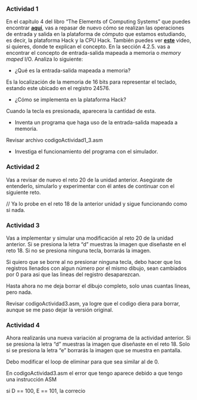 ### Actividad 1

En el capítulo 4 del libro “The Elements of Computing Systems” que puedes encontrar [**aquí**](https://www.nand2tetris.org/_files/ugd/44046b_7ef1c00a714c46768f08c459a6cab45a.pdf), vas a repasar de nuevo cómo se realizan las operaciones de entrada y salida en la plataforma de cómputo que estamos estudiando, es decir, la plataforma Hack y la CPU Hack. También puedes ver [**este**](https://youtu.be/gTOFd80QfBU?si=6FLpT907cx1Q_NDB) video, si quieres, donde te explican el concepto. En la sección 4.2.5. vas a encontrar el concepto de entrada-salida mapeada a memoria o *memory maped* I/O. Analiza lo siguiente:

- ¿Qué es la entrada-salida mapeada a memoria?

Es la localización de la memoria de 16 bits para representar el teclado, estando este ubicado en el registro 24576.

- ¿Cómo se implementa en la plataforma Hack?

Cuando la tecla es presionada, aparecera la cantidad de esta.

- Inventa un programa que haga uso de la entrada-salida mapeada a memoria.

Revisar archivo codigoActividad1_3.asm

- Investiga el funcionamiento del programa con el simulador.

### Actividad 2

Vas a revisar de nuevo el reto 20 de la unidad anterior. Asegúrate de entenderlo, simularlo y experimentar con él antes de continuar con el siguiente reto.

// Ya lo probe en el reto 18 de la anterior unidad y sigue funcionando como si nada.

### Actividad 3

Vas a implementar y simular una modificación al reto 20 de la unidad anterior. Si se presiona la letra “d” muestras la imagen que diseñaste en el reto 18. Si no se presiona ninguna tecla, borrarás la imagen. 

Si quiero que se borre al no presionar ninguna tecla, debo hacer que los registros llenados con algun número por el mismo dibujo, sean cambiados por 0 para asi que las lineas del registro desaparezcan.


Hasta ahora no me deja borrar el dibujo completo, solo unas cuantas lineas, pero nada.

Revisar codigoActividad3.asm, ya logre que el codigo diera para borrar, aunque se me paso dejar la 
versión original.

### Actividad 4

Ahora realizarás una nueva variación al programa de la actividad anterior. Si se presiona la letra “d” muestras la imagen que diseñaste en el reto 18. Solo si se presiona la letra “e” borrarás la imagen que se muestra en pantalla.

Debo modificar el loop de eliminar para que sea similar al de 0.

En codigoActividad3.asm el error que tengo aparece debido a que tengo una instrucción ASM

si D == 100, E == 101, la correcio